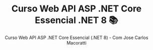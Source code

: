 <div align="center">
  <h1>Curso Web API ASP .NET Core Essencial .NET 8 📚</h1>
</div>

<div align="center">
  <p>Curso Web API ASP .NET Core Essencial (.NET 8) - Com Jose Carlos Macoratti</p>
</div>
